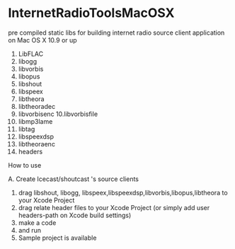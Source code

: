 # InternetRadioToolsMacOSX
pre compiled static libs for building internet radio source client application on Mac OS X 10.9 or up 

1. LibFLAC
2. libogg
3. libvorbis
4. libopus
5. libshout
6. libspeex
7. libtheora
8. libtheoradec
9. libvorbisenc
10.libvorbisfile
11. libmp3lame
12. libtag
13. libspeexdsp
15. libtheoraenc
16. headers <in zip format>

How to use

A. Create Icecast/shoutcast 's  source clients

1. drag libshout, libogg, libspeex,libspeexdsp,libvorbis,libopus,libtheora to your Xcode Project
2. drag relate header files to your Xcode Project (or simply add user headers-path on Xcode build settings)
3. make a code
4. and run
5. Sample project is available
